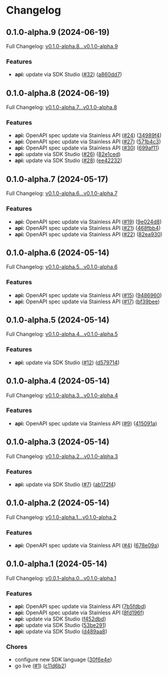 # Changelog

## 0.1.0-alpha.9 (2024-06-19)

Full Changelog: [v0.1.0-alpha.8...v0.1.0-alpha.9](https://github.com/terminaldotshop/terminal-sdk-go/compare/v0.1.0-alpha.8...v0.1.0-alpha.9)

### Features

* **api:** update via SDK Studio ([#32](https://github.com/terminaldotshop/terminal-sdk-go/issues/32)) ([a860dd7](https://github.com/terminaldotshop/terminal-sdk-go/commit/a860dd78eca0b56fa356258e58bb2a580a882961))

## 0.1.0-alpha.8 (2024-06-19)

Full Changelog: [v0.1.0-alpha.7...v0.1.0-alpha.8](https://github.com/terminaldotshop/terminal-sdk-go/compare/v0.1.0-alpha.7...v0.1.0-alpha.8)

### Features

* **api:** OpenAPI spec update via Stainless API ([#24](https://github.com/terminaldotshop/terminal-sdk-go/issues/24)) ([34989f4](https://github.com/terminaldotshop/terminal-sdk-go/commit/34989f42e35c7eccbe4d5206aebb3192e0188873))
* **api:** OpenAPI spec update via Stainless API ([#27](https://github.com/terminaldotshop/terminal-sdk-go/issues/27)) ([571b4c3](https://github.com/terminaldotshop/terminal-sdk-go/commit/571b4c37d3022558d9b34276f0ae54973e4676ee))
* **api:** OpenAPI spec update via Stainless API ([#30](https://github.com/terminaldotshop/terminal-sdk-go/issues/30)) ([699af11](https://github.com/terminaldotshop/terminal-sdk-go/commit/699af11583c87861c907c2c1ae42f6ffe1152a71))
* **api:** update via SDK Studio ([#26](https://github.com/terminaldotshop/terminal-sdk-go/issues/26)) ([82e1ced](https://github.com/terminaldotshop/terminal-sdk-go/commit/82e1cedeadbdd486b6649544e202a39863e9aa7f))
* **api:** update via SDK Studio ([#28](https://github.com/terminaldotshop/terminal-sdk-go/issues/28)) ([ee42232](https://github.com/terminaldotshop/terminal-sdk-go/commit/ee42232e1e3a0dc09ffba2649abfe0e1c295d579))

## 0.1.0-alpha.7 (2024-05-17)

Full Changelog: [v0.1.0-alpha.6...v0.1.0-alpha.7](https://github.com/terminaldotshop/terminal-sdk-go/compare/v0.1.0-alpha.6...v0.1.0-alpha.7)

### Features

* **api:** OpenAPI spec update via Stainless API ([#19](https://github.com/terminaldotshop/terminal-sdk-go/issues/19)) ([9e024d8](https://github.com/terminaldotshop/terminal-sdk-go/commit/9e024d8d485186dac83a0cfad26f3f90aca826d3))
* **api:** OpenAPI spec update via Stainless API ([#21](https://github.com/terminaldotshop/terminal-sdk-go/issues/21)) ([468fbb4](https://github.com/terminaldotshop/terminal-sdk-go/commit/468fbb4859d1e96570154800c4090c5d98f05cd3))
* **api:** OpenAPI spec update via Stainless API ([#22](https://github.com/terminaldotshop/terminal-sdk-go/issues/22)) ([82ea930](https://github.com/terminaldotshop/terminal-sdk-go/commit/82ea930255f72fdf15592730f1e0ea80a5201e1c))

## 0.1.0-alpha.6 (2024-05-14)

Full Changelog: [v0.1.0-alpha.5...v0.1.0-alpha.6](https://github.com/terminaldotshop/terminal-sdk-go/compare/v0.1.0-alpha.5...v0.1.0-alpha.6)

### Features

* **api:** OpenAPI spec update via Stainless API ([#15](https://github.com/terminaldotshop/terminal-sdk-go/issues/15)) ([9486960](https://github.com/terminaldotshop/terminal-sdk-go/commit/94869603fd510de3737f9ebd4d5554346f7ec5ca))
* **api:** OpenAPI spec update via Stainless API ([#17](https://github.com/terminaldotshop/terminal-sdk-go/issues/17)) ([bf39bee](https://github.com/terminaldotshop/terminal-sdk-go/commit/bf39beecdeb8030465e9778ce19755f2713b7b60))

## 0.1.0-alpha.5 (2024-05-14)

Full Changelog: [v0.1.0-alpha.4...v0.1.0-alpha.5](https://github.com/terminaldotshop/terminal-sdk-go/compare/v0.1.0-alpha.4...v0.1.0-alpha.5)

### Features

* **api:** update via SDK Studio ([#12](https://github.com/terminaldotshop/terminal-sdk-go/issues/12)) ([d579714](https://github.com/terminaldotshop/terminal-sdk-go/commit/d579714aa731435f37705fa733849ce44f1495d2))

## 0.1.0-alpha.4 (2024-05-14)

Full Changelog: [v0.1.0-alpha.3...v0.1.0-alpha.4](https://github.com/terminaldotshop/terminal-sdk-go/compare/v0.1.0-alpha.3...v0.1.0-alpha.4)

### Features

* **api:** OpenAPI spec update via Stainless API ([#9](https://github.com/terminaldotshop/terminal-sdk-go/issues/9)) ([415091a](https://github.com/terminaldotshop/terminal-sdk-go/commit/415091a348a82b66cea976a7b55f745f398efd55))

## 0.1.0-alpha.3 (2024-05-14)

Full Changelog: [v0.1.0-alpha.2...v0.1.0-alpha.3](https://github.com/terminaldotshop/terminal-sdk-go/compare/v0.1.0-alpha.2...v0.1.0-alpha.3)

### Features

* **api:** update via SDK Studio ([#7](https://github.com/terminaldotshop/terminal-sdk-go/issues/7)) ([ab172f4](https://github.com/terminaldotshop/terminal-sdk-go/commit/ab172f4711d98d02ea12313f7c3ec695ed4acfa6))

## 0.1.0-alpha.2 (2024-05-14)

Full Changelog: [v0.1.0-alpha.1...v0.1.0-alpha.2](https://github.com/terminaldotshop/terminal-sdk-go/compare/v0.1.0-alpha.1...v0.1.0-alpha.2)

### Features

* **api:** OpenAPI spec update via Stainless API ([#4](https://github.com/terminaldotshop/terminal-sdk-go/issues/4)) ([678e09a](https://github.com/terminaldotshop/terminal-sdk-go/commit/678e09ae72cdab6465f4bcc6ca38598c8f0938e2))

## 0.1.0-alpha.1 (2024-05-14)

Full Changelog: [v0.0.1-alpha.0...v0.1.0-alpha.1](https://github.com/terminaldotshop/terminal-sdk-go/compare/v0.0.1-alpha.0...v0.1.0-alpha.1)

### Features

* **api:** OpenAPI spec update via Stainless API ([7b5fdbd](https://github.com/terminaldotshop/terminal-sdk-go/commit/7b5fdbd35e1d5aaab4ce706cfdfd1b483331f101))
* **api:** OpenAPI spec update via Stainless API ([8fd196f](https://github.com/terminaldotshop/terminal-sdk-go/commit/8fd196f1aadd962aff4e88dda762309c46cc004d))
* **api:** update via SDK Studio ([f452dbd](https://github.com/terminaldotshop/terminal-sdk-go/commit/f452dbdcbf852fbe98213129527f66b7d42228ec))
* **api:** update via SDK Studio ([53be291](https://github.com/terminaldotshop/terminal-sdk-go/commit/53be291b06735b37bcf03e68f257440a8077bc62))
* **api:** update via SDK Studio ([d489aa8](https://github.com/terminaldotshop/terminal-sdk-go/commit/d489aa8f73bc794c2189d50d7d25aa921ccfd257))


### Chores

* configure new SDK language ([30f6e4e](https://github.com/terminaldotshop/terminal-sdk-go/commit/30f6e4e1e3862939c3d89ae456b39874b20eb603))
* go live ([#1](https://github.com/terminaldotshop/terminal-sdk-go/issues/1)) ([c11d6b2](https://github.com/terminaldotshop/terminal-sdk-go/commit/c11d6b2d3799c5db544e69b9dda8a376ec2947b1))
